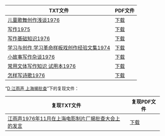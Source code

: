 | TXT文件 | PDF文件 |
| ------- | ------- |
| [儿童歌舞创作浅谈1976](G%20%E6%96%87%E5%AD%A6%E6%95%99%E8%82%B2/%E5%84%BF%E7%AB%A5%E6%AD%8C%E8%88%9E%E5%88%9B%E4%BD%9C%E6%B5%85%E8%B0%881976.txt) | [下载](G%20%E6%96%87%E5%AD%A6%E6%95%99%E8%82%B2/%E5%84%BF%E7%AB%A5%E6%AD%8C%E8%88%9E%E5%88%9B%E4%BD%9C%E6%B5%85%E8%B0%881976.pdf) |
| [写作1975](G%20%E6%96%87%E5%AD%A6%E6%95%99%E8%82%B2/%E5%86%99%E4%BD%9C1975.txt) | [下载](G%20%E6%96%87%E5%AD%A6%E6%95%99%E8%82%B2/%E5%86%99%E4%BD%9C1975.pdf) |
| [写作基础知识1976](G%20%E6%96%87%E5%AD%A6%E6%95%99%E8%82%B2/%E5%86%99%E4%BD%9C%E5%9F%BA%E7%A1%80%E7%9F%A5%E8%AF%861976.txt) | [下载](G%20%E6%96%87%E5%AD%A6%E6%95%99%E8%82%B2/%E5%86%99%E4%BD%9C%E5%9F%BA%E7%A1%80%E7%9F%A5%E8%AF%861976.pdf) |
| [学习与创作 学习革命样板戏创作经验文集1974](G%20%E6%96%87%E5%AD%A6%E6%95%99%E8%82%B2/%E5%AD%A6%E4%B9%A0%E4%B8%8E%E5%88%9B%E4%BD%9C%20%E5%AD%A6%E4%B9%A0%E9%9D%A9%E5%91%BD%E6%A0%B7%E6%9D%BF%E6%88%8F%E5%88%9B%E4%BD%9C%E7%BB%8F%E9%AA%8C%E6%96%87%E9%9B%861974.txt) | [下载](G%20%E6%96%87%E5%AD%A6%E6%95%99%E8%82%B2/%E5%AD%A6%E4%B9%A0%E4%B8%8E%E5%88%9B%E4%BD%9C%20%E5%AD%A6%E4%B9%A0%E9%9D%A9%E5%91%BD%E6%A0%B7%E6%9D%BF%E6%88%8F%E5%88%9B%E4%BD%9C%E7%BB%8F%E9%AA%8C%E6%96%87%E9%9B%861974.pdf) |
| [小故事写作杂谈1976](G%20%E6%96%87%E5%AD%A6%E6%95%99%E8%82%B2/%E5%B0%8F%E6%95%85%E4%BA%8B%E5%86%99%E4%BD%9C%E6%9D%82%E8%B0%881976.txt) | [下载](G%20%E6%96%87%E5%AD%A6%E6%95%99%E8%82%B2/%E5%B0%8F%E6%95%85%E4%BA%8B%E5%86%99%E4%BD%9C%E6%9D%82%E8%B0%881976.pdf) |
| [常用文体写作知识 试用本1976](G%20%E6%96%87%E5%AD%A6%E6%95%99%E8%82%B2/%E5%B8%B8%E7%94%A8%E6%96%87%E4%BD%93%E5%86%99%E4%BD%9C%E7%9F%A5%E8%AF%86%20%E8%AF%95%E7%94%A8%E6%9C%AC1976.txt) | [下载](G%20%E6%96%87%E5%AD%A6%E6%95%99%E8%82%B2/%E5%B8%B8%E7%94%A8%E6%96%87%E4%BD%93%E5%86%99%E4%BD%9C%E7%9F%A5%E8%AF%86%20%E8%AF%95%E7%94%A8%E6%9C%AC1976.pdf) |
| [怎样写诗歌1976](G%20%E6%96%87%E5%AD%A6%E6%95%99%E8%82%B2/%E6%80%8E%E6%A0%B7%E5%86%99%E8%AF%97%E6%AD%8C1976.txt) | [下载](G%20%E6%96%87%E5%AD%A6%E6%95%99%E8%82%B2/%E6%80%8E%E6%A0%B7%E5%86%99%E8%AF%97%E6%AD%8C1976.pdf) |

“[D 江雨声 上海揭批查](../D%20%E6%B1%9F%E9%9B%A8%E5%A3%B0%20%E4%B8%8A%E6%B5%B7%E6%8F%AD%E6%89%B9%E6%9F%A5)”下的复现文件：

| 复现TXT文件 | 复现PDF文件 |
| ------- | ------- |
| [江雨声1976年11月在上海电影制片厂揭批查大会上的发言](%E6%B1%9F%E9%9B%A8%E5%A3%B01976%E5%B9%B411%E6%9C%88%E5%9C%A8%E4%B8%8A%E6%B5%B7%E7%94%B5%E5%BD%B1%E5%88%B6%E7%89%87%E5%8E%82%E6%8F%AD%E6%89%B9%E6%9F%A5%E5%A4%A7%E4%BC%9A%E4%B8%8A%E7%9A%84%E5%8F%91%E8%A8%80.txt) | [下载](%E6%B1%9F%E9%9B%A8%E5%A3%B01976%E5%B9%B411%E6%9C%88%E5%9C%A8%E4%B8%8A%E6%B5%B7%E7%94%B5%E5%BD%B1%E5%88%B6%E7%89%87%E5%8E%82%E6%8F%AD%E6%89%B9%E6%9F%A5%E5%A4%A7%E4%BC%9A%E4%B8%8A%E7%9A%84%E5%8F%91%E8%A8%80.pdf) |
